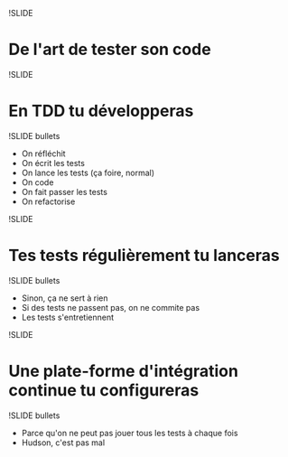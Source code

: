 !SLIDE

# De l'art de tester son code #

!SLIDE

# En TDD tu développeras #

!SLIDE bullets

* On réfléchit
* On écrit les tests
* On lance les tests (ça foire, normal)
* On code
* On fait passer les tests
* On refactorise

!SLIDE

# Tes tests régulièrement tu lanceras #

!SLIDE bullets

* Sinon, ça ne sert à rien
* Si des tests ne passent pas, on ne commite pas
* Les tests s'entretiennent

!SLIDE

# Une plate-forme d'intégration continue tu configureras #

!SLIDE bullets

* Parce qu'on ne peut pas jouer tous les tests à chaque fois
* Hudson, c'est pas mal
